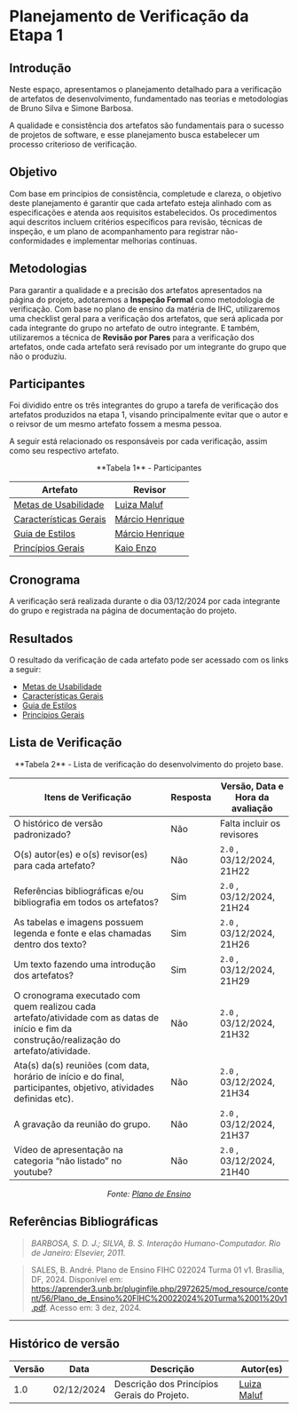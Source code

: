 # __Planejamento de Verificação da Etapa 1__

## __Introdução__

Neste espaço, apresentamos o planejamento detalhado para a verificação de artefatos de desenvolvimento, fundamentado nas teorias e metodologias de Bruno Silva e Simone Barbosa.

A qualidade e consistência dos artefatos são fundamentais para o sucesso de projetos de software, e esse planejamento busca estabelecer um processo criterioso de verificação. 


## __Objetivo__

Com base em princípios de consistência, completude e clareza, o objetivo deste planejamento é garantir que cada artefato esteja alinhado com as especificações e atenda aos requisitos estabelecidos. 
Os procedimentos aqui descritos incluem critérios específicos para revisão, técnicas de inspeção, e um plano de acompanhamento para registrar não-conformidades e implementar melhorias contínuas.


## __Metodologias__

Para garantir a qualidade e a precisão dos artefatos apresentados na página do projeto, adotaremos a __Inspeção Formal__ como metodologia de verificação.
Com base no plano de ensino da matéria de IHC, utilizaremos uma checklist geral para a verificação dos artefatos, que será aplicada por cada integrante do grupo no artefato de outro integrante. E também, utilizaremos a técnica de __Revisão por Pares__ para a verificação dos artefatos, onde cada artefato será revisado por um integrante do grupo que não o produziu.

## __Participantes__

Foi dividido entre os três integrantes do grupo a tarefa de verificação dos artefatos produzidos na etapa 1, visando principalmente evitar que o autor e o reivsor de um mesmo artefato fossem a mesma pessoa.

A seguir está relacionado os responsáveis por cada verificação, assim como seu respectivo artefato.


<center>
**Tabela 1** - Participantes

| Artefato | Revisor |
|---------|----------|
| [Metas de Usabilidade](/docs/analiseRequisitos/metasUsabilidade.md) | [Luiza Maluf](https://github.com/LuizaMaluf)|
| [Características Gerais](/docs/analiseRequisitos/caracGerais.md) | [Márcio Henrique](https://github.com/DeM4rcio) |
| [Guia de Estilos](/docs/analiseRequisitos/guiaEstilos.md) | [Márcio Henrique](https://github.com/DeM4rcio) |
| [Princípios Gerais](/docs/analiseRequisitos/principiosGerais.md) | [Kaio Enzo](https://github.com/kaioenzo) |


</center>


## __Cronograma__

A verificação será realizada durante o dia 03/12/2024 por cada integrante do grupo e registrada na página de documentação do projeto.

## __Resultados__

O resultado da verificação de cada artefato pode ser acessado com os links a seguir:

- [Metas de Usabilidade](/docs/analiseRequisitos/metasUsabilidade.md)
- [Características Gerais](/docs/analiseRequisitos/caracGerais.md)
- [Guia de Estilos](/docs/analiseRequisitos/guiaEstilos.md)
- [Princípios Gerais](/docs/analiseRequisitos/principiosGerais.md)


## __Lista de Verificação__

<center>
**Tabela 2** - Lista de verificação do desenvolvimento do projeto base.

| Itens de Verificação | Resposta | Versão, Data e Hora da avaliação |
|----------------------|----------|----------------------------------|
| O histórico de versão padronizado? | Não | Falta incluir os revisores | `2.0` , 03/12/2024, 21H20 |
| O(s) autor(es) e o(s) revisor(es) para cada artefato? | Não | `2.0` , 03/12/2024, 21H22  |
| Referências bibliográficas e/ou bibliografia em todos os artefatos? | Sim | `2.0` , 03/12/2024, 21H24  |
| As tabelas e imagens possuem legenda e fonte e elas chamadas dentro dos texto? | Sim| `2.0` , 03/12/2024, 21H26 |
| Um texto fazendo uma introdução dos artefatos? | Sim | `2.0` , 03/12/2024, 21H29  |
| O cronograma executado com quem realizou cada artefato/atividade com as datas de início e fim da construção/realização do artefato/atividade. | Não| `2.0` , 03/12/2024, 21H32  |
| Ata(s) da(s) reuniões (com data, horário de início e do final, participantes, objetivo, atividades definidas etc). | Não| `2.0` , 03/12/2024, 21H34 |
| A gravação da reunião do grupo. | Não| `2.0` , 03/12/2024, 21H37 |
| Vídeo de apresentação na categoria “não listado” no youtube? |Não| `2.0` , 03/12/2024, 21H40  |

_Fonte: [Plano de Ensino](/docs/assets/documentos/Plano_de_Ensino.pdf)_

</center>


## __Referências Bibliográficas__

> _BARBOSA, S. D. J.; SILVA, B. S. Interação Humano-Computador. Rio de Janeiro: Elsevier, 2011._

> SALES, B. André. Plano de Ensino FIHC 022024 Turma 01 v1. Brasília, DF, 2024. Disponível em: https://aprender3.unb.br/pluginfile.php/2972625/mod_resource/content/56/Plano_de_Ensino%20FIHC%20022024%20Turma%2001%20v1.pdf. Acesso em: 3 dez, 2024.

---

## __Histórico de versão__

| Versão |    Data    |      Descrição      |             Autor(es)                        |
|--------|------------|---------------------|----------------------------------------------|
| 1.0  | 02/12/2024 | Descrição dos Princípios Gerais do Projeto. | [Luiza Maluf](https://github.com/LuizaMaluf) |